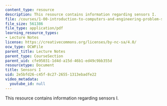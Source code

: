 ```yaml
---
content_type: resource
description: This resource contains information regarding sensors I.
file: /courses/1-00-introduction-to-computers-and-engineering-problem-solving-spring-2012/2e5bfd26c45f8c2726551313ebadfe22_MIT1_00S12_Lec_25.pdf
file_size: 561386
file_type: application/pdf
learning_resource_types:
- Lecture Notes
license: https://creativecommons.org/licenses/by-nc-sa/4.0/
ocw_type: OCWFile
parent_title: Lecture Notes
parent_type: CourseSection
parent_uid: cfe95031-1d4d-a15d-46b1-ed49c9bb355d
resourcetype: Document
title: Sensors I
uid: 2e5bfd26-c45f-8c27-2655-1313ebadfe22
video_metadata:
  youtube_id: null
---
```

This resource contains information regarding sensors I.